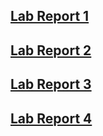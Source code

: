 
## [Lab Report 1](https://yu3-y.github.io/cse15l-lab-reports/labreport1/lab-report-1-week-2.html)

## [Lab Report 2](https://yu3-y.github.io/cse15l-lab-reports/labreport2/lab-report-2-week-4.html)

## [Lab Report 3](https://yu3-y.github.io/cse15l-lab-reports/labreport3/lab-report-3-week-6.html)

## [Lab Report 4](https://yu3-y.github.io/cse15l-lab-reports/labreport4/lab-report-4-week-8.html)


